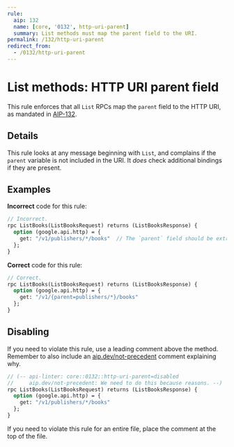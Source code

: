 ```yaml
---
rule:
  aip: 132
  name: [core, '0132', http-uri-parent]
  summary: List methods must map the parent field to the URI.
permalink: /132/http-uri-parent
redirect_from:
  - /0132/http-uri-parent
---
```


# List methods: HTTP URI parent field

This rule enforces that all `List` RPCs map the `parent` field to the HTTP
URI, as mandated in [AIP-132][].

## Details

This rule looks at any message beginning with `List`, and complains
if the `parent` variable is not included in the URI. It _does_ check additional
bindings if they are present.

## Examples

**Incorrect** code for this rule:

```proto
// Incorrect.
rpc ListBooks(ListBooksRequest) returns (ListBooksResponse) {
  option (google.api.http) = {
    get: "/v1/publishers/*/books"  // The `parent` field should be extracted.
  };
}
```

**Correct** code for this rule:

```proto
// Correct.
rpc ListBooks(ListBooksRequest) returns (ListBooksResponse) {
  option (google.api.http) = {
    get: "/v1/{parent=publishers/*}/books"
  };
}
```

## Disabling

If you need to violate this rule, use a leading comment above the method.
Remember to also include an [aip.dev/not-precedent][] comment explaining why.

```proto
// (-- api-linter: core::0132::http-uri-parent=disabled
//     aip.dev/not-precedent: We need to do this because reasons. --)
rpc ListBooks(ListBooksRequest) returns (ListBooksResponse) {
  option (google.api.http) = {
    get: "/v1/publishers/*/books"
  };
}
```

If you need to violate this rule for an entire file, place the comment at the
top of the file.

[aip-132]: https://aip.dev/132
[aip.dev/not-precedent]: https://aip.dev/not-precedent
